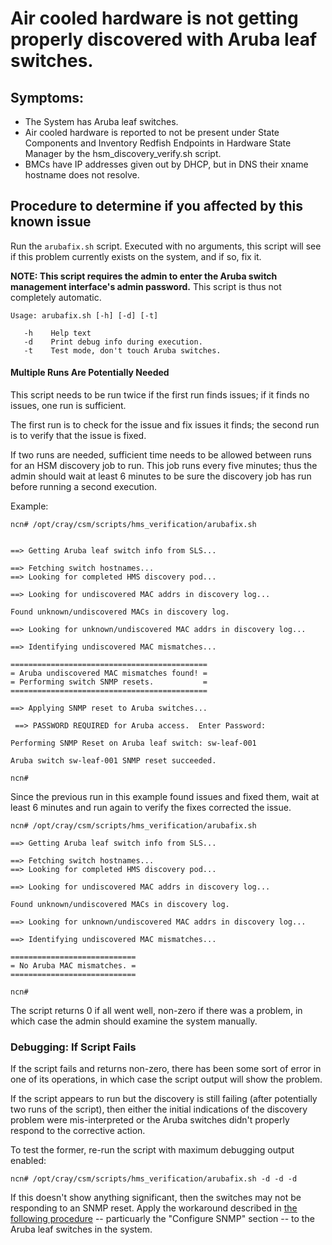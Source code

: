 # Air cooled hardware is not getting properly discovered with Aruba leaf switches.

## Symptoms:
   - The System has Aruba leaf switches.
   - Air cooled hardware is reported to not be present under State Components and Inventory Redfish Endpoints in Hardware State Manager by the hsm_discovery_verify.sh script.
   - BMCs have IP addresses given out by DHCP, but in DNS their xname hostname does not resolve.

## Procedure to determine if you affected by this known issue

Run the `arubafix.sh` script.  Executed with no arguments, this script will
see if this problem currently exists on the system, and if so, fix it.

**NOTE: This script requires the admin to enter the Aruba switch management interface's admin password.**  This script is thus not completely automatic.

```
Usage: arubafix.sh [-h] [-d] [-t]

   -h    Help text
   -d    Print debug info during execution.
   -t    Test mode, don't touch Aruba switches.
```

#### Multiple Runs Are Potentially Needed

This script needs to be run twice if the first run finds issues; if it finds no issues, one run is sufficient.  

The first run is to check for the issue and fix issues it finds; the second run is to verify that the issue is fixed.

If two runs are needed, sufficient time needs to be allowed between runs for an HSM discovery job to run.  This job runs every five minutes; thus the admin should wait at least 6 minutes to be sure the discovery job has run before running a second execution.

Example:

```
ncn# /opt/cray/csm/scripts/hms_verification/arubafix.sh

 
==> Getting Aruba leaf switch info from SLS...
 
==> Fetching switch hostnames...
==> Looking for completed HMS discovery pod...
 
==> Looking for undiscovered MAC addrs in discovery log...
 
Found unknown/undiscovered MACs in discovery log.
 
==> Looking for unknown/undiscovered MAC addrs in discovery log...
 
==> Identifying undiscovered MAC mismatches...
 
============================================
= Aruba undiscovered MAC mismatches found! =
= Performing switch SNMP resets.           =
============================================
 
==> Applying SNMP reset to Aruba switches...
 
 ==> PASSWORD REQUIRED for Aruba access.  Enter Password:  

Performing SNMP Reset on Aruba leaf switch: sw-leaf-001
 
Aruba switch sw-leaf-001 SNMP reset succeeded.

ncn#
```

Since the previous run in this example found issues and fixed them, wait at least 6 minutes and run again to verify the fixes corrected the issue.

```
ncn# /opt/cray/csm/scripts/hms_verification/arubafix.sh

==> Getting Aruba leaf switch info from SLS...
 
==> Fetching switch hostnames...
==> Looking for completed HMS discovery pod...
 
==> Looking for undiscovered MAC addrs in discovery log...
 
Found unknown/undiscovered MACs in discovery log.
 
==> Looking for unknown/undiscovered MAC addrs in discovery log...
 
==> Identifying undiscovered MAC mismatches...

============================
= No Aruba MAC mismatches. =
============================

ncn#
```

The script returns 0 if all went well, non-zero if there was a problem, in which case the admin should examine the system manually.

### Debugging: If Script Fails

If the script fails and returns non-zero, there has been some sort of error in
one of its operations, in which case the script output will show the problem.

If the script appears to run but the discovery is still failing (after 
potentially two runs of the script), then either the initial indications of 
the discovery problem were mis-interpreted or the Aruba switches didn't 
properly respond to the corrective action.

To test the former, re-run the script with maximum debugging output enabled:

```
ncn# /opt/cray/csm/scripts/hms_verification/arubafix.sh -d -d -d
```

If this doesn't show anything significant, then the switches may not be 
responding to an SNMP reset.  Apply the workaround described 
in [the following procedure](../../install/install/configure_aruba_aggregation_switch.md) 
-- particuarly the "Configure SNMP" section -- to the Aruba leaf switches in the system.

